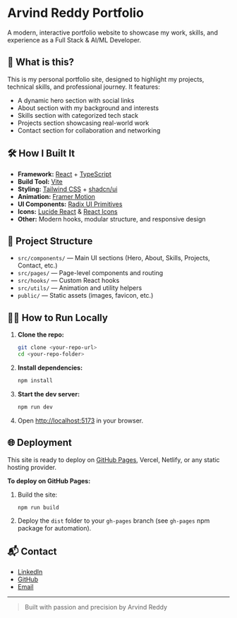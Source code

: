 # Arvind Reddy Portfolio

A modern, interactive portfolio website to showcase my work, skills, and experience as a Full Stack & AI/ML Developer.

## 🚀 What is this?
This is my personal portfolio site, designed to highlight my projects, technical skills, and professional journey. It features:
- A dynamic hero section with social links
- About section with my background and interests
- Skills section with categorized tech stack
- Projects section showcasing real-world work
- Contact section for collaboration and networking

## 🛠️ How I Built It
- **Framework:** [React](https://react.dev/) + [TypeScript](https://www.typescriptlang.org/)
- **Build Tool:** [Vite](https://vitejs.dev/)
- **Styling:** [Tailwind CSS](https://tailwindcss.com/) + [shadcn/ui](https://ui.shadcn.com/)
- **Animation:** [Framer Motion](https://www.framer.com/motion/)
- **UI Components:** [Radix UI Primitives](https://www.radix-ui.com/primitives)
- **Icons:** [Lucide React](https://lucide.dev/) & [React Icons](https://react-icons.github.io/react-icons/)
- **Other:** Modern hooks, modular structure, and responsive design

## 📁 Project Structure
- `src/components/` — Main UI sections (Hero, About, Skills, Projects, Contact, etc.)
- `src/pages/` — Page-level components and routing
- `src/hooks/` — Custom React hooks
- `src/utils/` — Animation and utility helpers
- `public/` — Static assets (images, favicon, etc.)

## 🧑‍💻 How to Run Locally
1. **Clone the repo:**
   ```sh
   git clone <your-repo-url>
   cd <your-repo-folder>
   ```
2. **Install dependencies:**
   ```sh
   npm install
   ```
3. **Start the dev server:**
   ```sh
   npm run dev
   ```
4. Open [http://localhost:5173](http://localhost:5173) in your browser.

## 🌐 Deployment
This site is ready to deploy on [GitHub Pages](https://pages.github.com/), Vercel, Netlify, or any static hosting provider.

**To deploy on GitHub Pages:**
1. Build the site:
   ```sh
   npm run build
   ```
2. Deploy the `dist` folder to your `gh-pages` branch (see `gh-pages` npm package for automation).

## 📬 Contact
- [LinkedIn](https://www.linkedin.com/in/arvnd-rdy/)
- [GitHub](https://github.com/arvnd-rdy)
- [Email](mailto:arvindhreddyanugu2002@gmail.com)

---

> Built with passion and precision by Arvind Reddy 